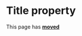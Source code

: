 # Title property #

This page has [**moved**](https://lib-docs.delphidabbler.com/ShellFolders/2/API/TPJBrowseDialog-Title)